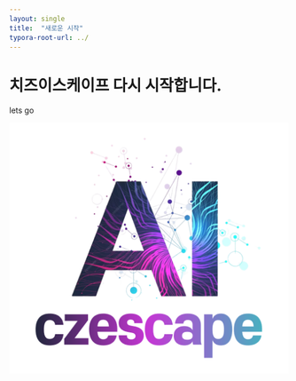 ```yaml
---
layout: single
title:  "새로운 시작"
typora-root-url: ../
---
```

# 치즈이스케이프 다시 시작합니다.

lets go

![czescapeimage](/images/2024-01-17-001/czescapeimage-1705466886696-1.png)

